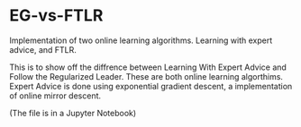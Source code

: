 # EG-vs-FTLR
Implementation of two online learning algorithms. Learning with expert advice, and FTLR.

This is to show off the diffrence between Learning With Expert Advice and Follow the Regularized Leader.
These are both online learning algorthims. Expert Advice is done using exponential gradient descent, a implementation of online mirror descent.

(The file is in a Jupyter Notebook)
